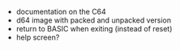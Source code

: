 - documentation on the C64
- d64 image with packed and unpacked version
- return to BASIC when exiting (instead of reset)
- help screen?
